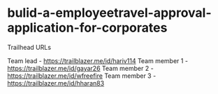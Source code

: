 # bulid-a-employeetravel-approval-application-for-corporates

Trailhead URLs

Team lead - https://trailblazer.me/id/hariv114
Team member 1 -https://trailblazer.me/id/gayar26 
Team member 2 - https://trailblazer.me/id/wfreefire
Team member 3 - https://trailblazer.me/id/hharan83
